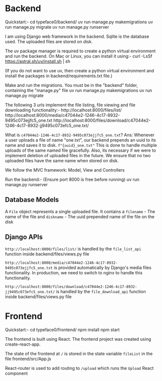 # Backend
Quickstart:-
cd typeface0/backend/
uv run manage.py makemigrations
uv run manage.py migrate
uv run manage.py runserver

I am using Django web framework in the backend. Sqlite is the database used. The uploaded files are stored on disk.

The uv package manager is required to create a python virtual environment and run the backend.
On Mac or Linux, you can install it using:-
curl -LsSf https://astral.sh/uv/install.sh | sh

(If you do not want to use uv, then create a python virtual environment and install the packages in backend/requirements.txt file.)

Make and run the migrations. You must be in the "backend" folder, containing the "manage.py" file
uv run manage.py makemigrations
uv run manage.py migrate

The following 3 urls implement the file listing, file viewing and file downloading functionality:-
http://localhost:8000/files/list/
http://localhost:8000/media/c47044e2-1246-4c17-8932-9495c073ejjfc5_one.txt
http://localhost:8000/files/download/c47044e2-1246-4c17-8932-jj9495c073efc5_one.txt/

What is `c47044e2-1246-4c17-8932-9495c073ejjfc5_one.txt`?
Ans: Whenever a user uploads a file of name "one.txt", our backend prepends an uuid to its name and saves it to disk.
`f"{uuid}_one.txt"`
This is done to handle multiple uploads of the same named file gracefully. Also, its necessary if we were to implement deletion of uploaded files in the future. We ensure that no two uploaded files have the same name when stored on disk.

We follow the MVC framework: Model, View and Controllers

Run the backend:- (Ensure port 8000 is free before running)
uv run manage.py runserver

## Database Models
A `File` object represents a single uploaded file.
It contains a 
`filename` - The name of the file
and
`diskname` - The uuid prepended name of the file on the disk

## Django APIs
`http://localhost:8000/files/list/` is handled by the `file_list_api` function inside backend/files/views.py file

`http://localhost:8000/media/c47044e2-1246-4c17-8932-9495c073ejjfc5_one.txt` is provided automatically by Django's media files functionality. In production, we need to switch to nginx to handle this functionality.

`http://localhost:8000/files/download/c47044e2-1246-4c17-8932-jj9495c073efc5_one.txt/` is handled by the `file_download_api` function inside backend/files/views.py file


# Frontend
Quickstart:-
cd typeface0/frontend/
npm install
npm start

The frontend is built using React. The frontend project was created using create-react-app.

The state of the frontend at `/` is stored in the state variable `fileList` in the file frontend/src/App.js

React-router is used to add routing to `/upload` which runs the `Upload` React component

